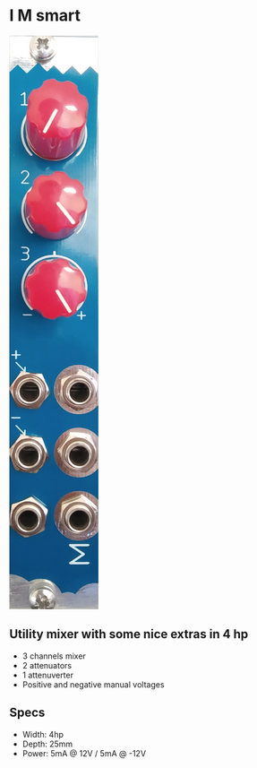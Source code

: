 # I M smart

![module front](module.jpg)

## Utility mixer with some nice extras in 4 hp

- 3 channels mixer
- 2 attenuators
- 1 attenuverter
- Positive and negative manual voltages

## Specs

- Width: 4hp
- Depth: 25mm
- Power: 5mA @ 12V / 5mA @ -12V

